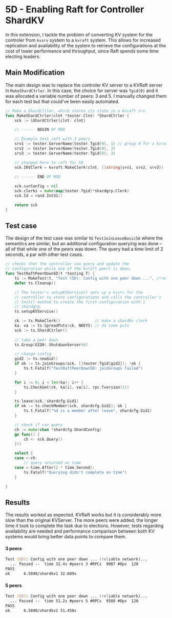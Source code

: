 # 5D - Enabling Raft for Controller ShardKV 

In this extension, I tackle the problem of converting KV system for the controler from `kvsrv` system to a `kvraft` system. This allows for increased replication and availability of the system to retrieve the configurations at the cost of lower performance and throughput, since Raft spends some time electing leaders.

## Main Modification

The main design was to replace the controler KV server to a KVRaft server in `MakeShardCtrler`. In this case, the choice for server was `Tgid(0)` and it was allocated a variable number of peers: 3 and 5. I manually changed them for each test but that could've been easily automated.

```go
// Make a ShardCltler, which stores its state in a kvraft srv.
func MakeShardCtrler(clnt *tester.Clnt) *ShardCtrler {
    sck := &ShardCtrler{clnt: clnt}

    // ------ BEGIN OF MOD

    // Example test raft with 3 peers
    srv1 := tester.ServerName(tester.Tgid(0), 1) // group 0 for a kvraft group
    srv2 := tester.ServerName(tester.Tgid(0), 2) 
    srv3 := tester.ServerName(tester.Tgid(0), 3)

    // changed here to raft for 5D
    sck.IKVClerk = kvraft.MakeClerk(clnt, []string{srv1, srv2, srv3})
	
    // ------ END OF MOD

    sck.curConfig = nil
    sck.clerks = make(map[tester.Tgid]*shardgrp.Clerk)
    sck.Id = rand.Int31()

    return sck
}
```

## Test case

The design of the test case was similar to `TestJoinLeaveBasic5A` where the semantics are similar, but an additional configuration querying was done – all of that while one of the peers was down. The query had a time limit of 2 seconds, a par with other test cases.

```go
// checks that the controller can query and update the
// configuration while one of the kvraft peers is down.
func TestRaftPeerDown5D(t *testing.T) {
	ts := MakeTest(t, "Test (5D): Config with one peer down ...", /*reliable=*/true)
	defer ts.Cleanup()

	// The tester's setupKVService() sets up a kvsrv for the
	// controller to store configurations and calls the controller's
	// Init() method to create the first configuration with 1
	// shardgrp.
	ts.setupKVService()

	ck := ts.MakeClerk()               // make a shardkv clerk
	ka, va := ts.SpreadPuts(ck, NKEYS) // do some puts
	sck := ts.ShardCtrler()
	
	// take a peer down
	ts.Group(GID0).ShutdownServer(0)

	// change config
	gid2 := ts.newGid()
	if ok := ts.joinGroups(sck, []tester.Tgid{gid2}); !ok {
		ts.t.Fatalf("TestRaftPeerDown5D: joinGroups failed")
	}

	for i := 0; i < len(ka); i++ {
		ts.CheckGet(ck, ka[i], va[i], rpc.Tversion(1))
	}

	ts.leave(sck, shardcfg.Gid1)
	if ok := ts.checkMember(sck, shardcfg.Gid1); ok {
		ts.t.Fatalf("%d is a member after leave", shardcfg.Gid1)
	}

	// check if can query
	ch := make(chan *shardcfg.ShardConfig)
	go func() {
		ch <- sck.Query()
	}()

	select {
	case <-ch:
		// query returned on time
	case <-time.After(2 * time.Second):
		ts.Fatalf("Querying didn't complete on time")
	}

}
```

## Results

The results worked as expected. KVRaft works but it is considerably more slow than the original KVServer. The more peers were added, the longer time it took to complete the task due to elections. However, tests regarding availability are needed and performance comparison between both KV systems would bring better data points to compare them.

#### 3 peers
```zsh
Test (5D): Config with one peer down ... (reliable network)...
  ... Passed --  time 32.4s #peers 3 #RPCs  9007 #Ops  120
PASS
ok      6.5840/shardkv1 32.609s
```

#### 5 peers
```zsh
Test (5D): Config with one peer down ... (reliable network)...
  ... Passed --  time 51.2s #peers 5 #RPCs  9580 #Ops  120
PASS
ok      6.5840/shardkv1 51.458s
```
